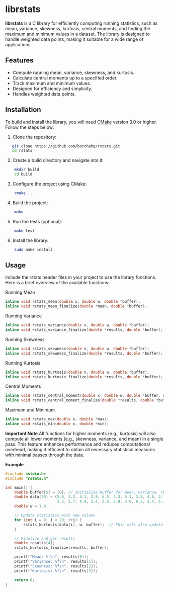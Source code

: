 # librstats

**librstats** is a C library for efficiently computing running statistics, such as mean, variance, skewness, kurtosis, central moments, and finding the maximum and minimum values in a dataset. The library is designed to handle weighted data points, making it suitable for a wide range of applications.

## Features

- Compute running mean, variance, skewness, and kurtosis.
- Calculate central moments up to a specified order.
- Track maximum and minimum values.
- Designed for efficiency and simplicity.
- Handles weighted data points.

## Installation

To build and install the library, you will need [CMake](https://cmake.org/) version 3.0 or higher. Follow the steps below:

1. Clone the repository:
```bash
   git clone https://github.com/borchehq/rstats.git
   cd rstats
```

2. Create a build directory and navigate into it:
```bash
    mkdir build
    cd build
```

3. Configure the project using CMake:
```bash
    cmake ..
```

4. Build the project:
```bash
    make
```

5. Run the tests (optional):
```bash
    make test
```

6. Install the library:
```bash
    sudo make install
```

## Usage

Include the rstats header files in your project to use the library functions. 
Here is a brief overview of the available functions:

Running Mean
```C
inline void rstats_mean(double x, double w, double *buffer);
inline void rstats_mean_finalize(double *mean, double *buffer);
```

Running Variance
```C
inline void rstats_variance(double x, double w, double *buffer);
inline void rstats_variance_finalize(double *results, double *buffer);
```

Running Skewness
```C
inline void rstats_skewness(double x, double w, double *buffer);
inline void rstats_skewness_finalize(double *results, double *buffer);
```

Running Kurtosis
```C
inline void rstats_kurtosis(double x, double w, double *buffer);
inline void rstats_kurtosis_finalize(double *results, double *buffer);
```

Central Moments
```C
inline void rstats_central_moment(double x, double w, double *buffer, uint64_t p);
inline void rstats_central_moment_finalize(double *results, double *buffer, uint64_t p);
```

Maximum and Minimum
```C
inline void rstats_max(double x, double *max);
inline void rstats_min(double x, double *min);
```


**Important Note**
All functions for higher moments (e.g., kurtosis) will also compute all lower moments 
(e.g., skewness, variance, and mean) in a single pass. This feature enhances performance 
and reduces computational overhead, making it efficient to obtain all necessary statistical
measures with minimal passes through the data.

**Example**
```C
#include <stdio.h>
#include "rstats.h"

int main() {
    double buffer[5] = {0}; // Initialize buffer for mean, variance, skewness, kurtosis
    double data[20] = {5.0, 3.2, 4.1, 2.9, 6.5, 4.3, 5.1, 3.8, 4.6, 2.7, 
                       3.3, 5.7, 4.9, 2.4, 3.6, 5.8, 4.0, 6.2, 3.4, 5.3};
    double w = 1.0;

    // Update statistics with new values
    for (int i = 0; i < 20; ++i) {
        rstats_kurtosis(data[i], w, buffer);  // This will also update mean, variance, and skewness
    }

    // Finalize and get results
    double results[4];
    rstats_kurtosis_finalize(results, buffer);

    printf("Mean: %f\n", results[0]);
    printf("Variance: %f\n", results[1]);
    printf("Skewness: %f\n", results[2]);
    printf("Kurtosis: %f\n", results[3]);

    return 0;
}
```